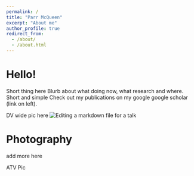 ```yaml
---
permalink: /
title: "Parr McQueen"
excerpt: "About me"
author_profile: true
redirect_from: 
  - /about/
  - /about.html
---
```


Hello! 
======

Short thing here
Blurb about what doing now, what research and where. Short and simple
Check out my publications on my google google scholar (link on left).

DV wide pic here
![Editing a markdown file for a talk](/images/editing-talk.png)

Photography
======

add more here

ATV Pic



